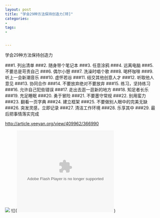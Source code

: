 ```yaml
---
layout: post
title: "学会29种方法保持创造力[转]"
categories:
- 
tags:
- 


---
```


学会29种方法保持创造力

###1. 列出清单
###2. 随身带个笔记本
###3. 任意涂鸦
###4. 远离电脑
###5. 不要总是苛责自己
###6. 偶尔小憩
###7. 洗澡时唱个歌
###8. 喝杯咖啡
###9. 听上一会新潮音乐
###10. 虚怀若谷
###11. 结交其他创意人才
###12. 听取他人意见
###13. 协同合作
###14. 不要放弃绝对不要放弃
###15. 练习，坚持练习
###16. 允许自己犯些错误
###17. 走出去逛一逛新的地方
###18. 知足者长乐
###19. 充足睡眠
###20. 勇于冒险
###21. 不要墨守常规
###22. 别用蛮力
###23. 翻看一页字典
###24. 建立框架
###25. 不要做别人眼中的完美无缺
###26. 突发灵感，立即记录
###27. 清洁工作环境
###28. 乐享其中
###29. 最后把事情落实完成


http://article.yeeyan.org/view/409962/366990

![](http://cdn.yeeyan.org/upload/image/2013/06/21130527_46537.jpg)
![](<embed src="http://player.56.com/v_MTI4OTgxNjUy.swf" type="application/x-shockwave-flash" width="320" height="270" allowfullscreen="true" allownetworking="all" allowscriptaccess="always"></embed>)